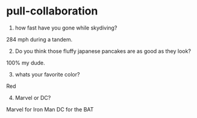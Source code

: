 # pull-collaboration

1. how fast have you gone while skydiving?

284 mph during a tandem.

2. Do you think those fluffy japanese pancakes are as good as they look?

100% my dude.

3. whats your favorite color?

Red

4. Marvel or DC?

Marvel for Iron Man DC for the BAT